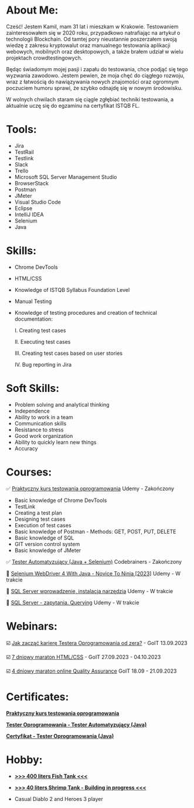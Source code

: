 # <a name="about me">About Me:</a>

Cześć!
Jestem Kamil, mam 31 lat i mieszkam w Krakowie. Testowaniem zainteresowałem się w 2020 roku, przypadkowo natrafiając na artykuł o technologii Blockchain. Od tamtej pory nieustannie poszerzałem swoją wiedzę z zakresu kryptowalut oraz manualnego testowania aplikacji webowych, mobilnych oraz desktopowych, a także brałem udział w wielu projektach crowdtestingowych.

Będąc świadomym mojej pasji i zapału do testowania, chce podjąć się tego wyzwania zawodowo. Jestem pewien, że moja chęć do ciągłego rozwoju, wraz z łatwością do nawiązywania nowych znajomości oraz ogromnym poczuciem humoru sprawi, że szybko odnajdę się w nowym środowisku. 

W wolnych chwilach staram się ciągle zgłębiać techniki testowania, a aktualnie uczę się do egzaminu na certyfikat ISTQB FL.

# <a name="tools">Tools:</a>

- Jira
- TestRail
- Testlink
- Slack
- Trello
- Microsoft SQL Server Management Studio
- BrowserStack
- Postman
- JMeter
- Visual Studio Code
- Eclipse
- IntelliJ IDEA
- Selenium
- Java

# <a name="skills">Skills:</a>

- Chrome DevTools
- HTML/CSS
- Knowledge of ISTQB Syllabus Foundation Level
- Manual Testing
- Knowledge of testing procedures and creation of technical documentation:

  I. Creating test cases

  II. Executing test cases

  III. Creating test cases based on user stories

  IV. Bug reporting in Jira

# <a name="soft skills">Soft Skills:</a>

- Problem solving and analytical thinking
- Independence
- Ability to work in a team
- Communication skills
- Resistance to stress
- Good work organization
- Ability to quickly learn new things
- Accuracy

# <a name="courses">Courses:</a>

✅ <a href="https://www.udemy.com/course/praktyczny-kurs-testowania-oprogramowania/" target="_blank">Praktyczny kurs testowania oprogramowania</a> Udemy - Zakończony

- Basic knowledge of Chrome DevTools
- TestLink
- Creating a test plan
- Designing test cases
- Execution of test cases
- Basic knowledge of Postman - Methods: GET, POST, PUT, DELETE
- Basic knowledge of SQL
- GIT version control system
- Basic knowledge of JMeter

✅ <a href="https://codebrainers.pl/tester_automat.pdf" target="_blank">Tester Automatyzujący (Java + Selenium)</a> Codebrainers - Zakończony

:rocket: <a href="https://www.udemy.com/course/selenium-webdriver-with-java-testng-and-log4j/" target="_blank">Selenium WebDriver 4 With Java - Novice To Ninja [2023]</a> Udemy - W trakcie

:rocket: <a href="https://www.udemy.com/course/wprowadzenie-do-sql-instalacja-i-narzedzi-egzamin-70-461_1/" target="_blank">SQL Server wprowadzenie, instalacja narzędzia</a> Udemy - W trakcie

:rocket: <a href="https://www.udemy.com/course/sql-server-zapytania-querying-exam-70-461/" target="_blank">SQL Server - zapytania. Querying</a> Udemy - W trakcie

# <a name="webinars">Webinars:</a>

☑️ <a href="https://qa.w.goit.global/pl/" target="_blank">Jak zacząć karierę Testera Oprogramowania od zera?</a> - GoIT 13.09.2023

☑️ <a href="https://m.goit.global/pl/" target="_blank">7 dniowy maraton HTML/CSS</a> - GoIT 27.09.2023 - 04.10.2023

☑️ <a href="https://qa.m.goit.global/pl/" target="_blank">4 dniowy maraton online Quality Assurance</a> GoIT 18.09 - 21.09.2023

# <a name="certificates">Certificates:</a> 

<a href="https://drive.google.com/file/d/1ck3UfV8uQCkL4fjmFEAvbtxYLUp7fz9m/view?usp=drive_link" target="_blank"><b>Praktyczny kurs testowania oprogramowania</b></a>

<a href="https://drive.google.com/file/d/1MkAbkU0Qx31VtkSht9uXB3T49GL82qEm/view?usp=sharing" target="_blank"><b>Tester Oprogramowania - Tester Automatyzujący (Java)</b></a>

<a href="https://drive.google.com/file/d/1OgWvw1IwuneP8C9UMHIcPwU_dOmUYrii/view?usp=sharing" target="_blank"><b>Certyfikat - Tester Oprogramowania (Java)</b></a>

# <a name="hobby">Hobby:</a> 

- <a href="https://drive.google.com/file/d/1jANeRHCqSwJh4cK7Zgh8kx7nzp88Tbkz/view?usp=drive_link" target="_blank"><b>>>> 400 liters Fish Tank <<<</b></a>

- <a href="" target="_blank"><b>>>> 40 liters Shrimp Tank - Building in progress <<<</b></a>

- Casual Diablo 2 and Heroes 3 player

